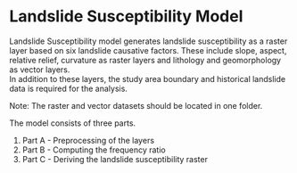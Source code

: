 # Landslide Susceptibility Model

Landslide Susceptibility model generates landslide susceptibility as a raster layer based on six landslide causative factors.
These include slope, aspect, relative relief, curvature as raster layers and lithology and geomorphology as vector layers.  
In addition to these layers, the study area boundary and historical landslide data is required for the analysis. 

Note: The raster and vector datasets should be located in one folder. 

The model consists of three parts.
1) Part A - Preprocessing of the layers
2) Part B - Computing the frequency ratio
3) Part C - Deriving the landslide susceptibility raster

